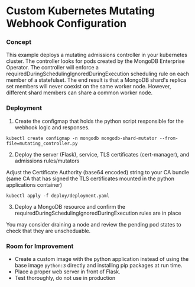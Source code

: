 # Custom Kubernetes Mutating Webhook Configuration

### Concept

This example deploys a mutating admissions controller in your kubernetes cluster.  The controller looks for pods created by the MongoDB Enterprise Operator.  The controller will enforce a requiredDuringSchedulingIgnoredDuringExecution scheduling rule on each member of a statefulset.  The end result is that a MongoDB shard's replica set members will never coexist on the same worker node.  However, different shard members can share a common worker node.

### Deployment

1. Create the configmap that holds the python script responsible for the webhook logic and responses.

```
kubectl create configmap -n mongodb mongodb-shard-mutator --from-file=mutating_controller.py
```

2. Deploy the server (Flask), service, TLS certificates (cert-manager), and admissions rules/mutators

Adjust the Certificate Authority (base64 encoded) string to your CA bundle (same CA that has signed the TLS certificates mounted in the python applications container)

```
kubectl apply -f deploy/deployment.yaml
```

3. Deploy a MongoDB resource and confirm the requiredDuringSchedulingIgnoredDuringExecution rules are in place

You may consider draining a node and review the pending pod states to check that they are unscheduable.


### Room for Improvement

- Create a custom image with the python application instead of using the base image `python:3` directly and installing pip packages at run time.
- Place a proper web server in front of Flask.
- Test thoroughly, do not use in production

